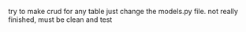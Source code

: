 try to make crud for any table just change the models.py file. not really finished, must be clean and test 
